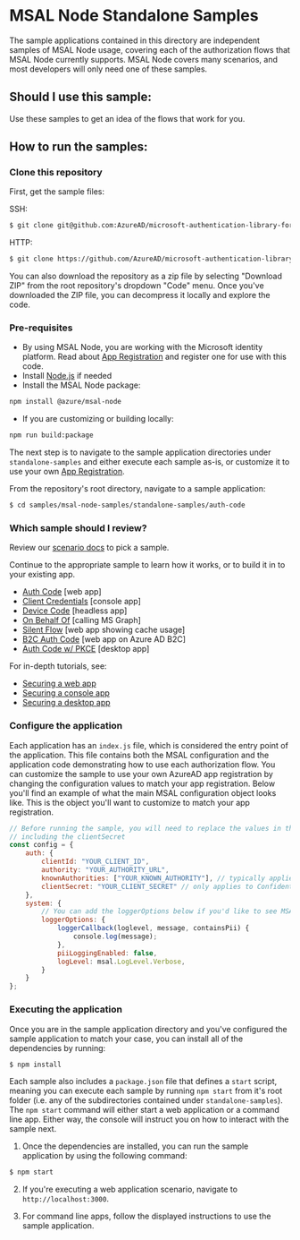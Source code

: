 # MSAL Node Standalone Samples

The sample applications contained in this directory are independent samples of MSAL Node usage, covering each of the authorization flows that MSAL Node currently supports. MSAL Node covers many scenarios, and most developers will only need one of these samples.

## Should I use this sample:

Use these samples to get an idea of the flows that work for you.

## How to run the samples:

### Clone this repository

First, get the sample files:

SSH:

```bash
$ git clone git@github.com:AzureAD/microsoft-authentication-library-for-js.git
```

HTTP:

```bash
$ git clone https://github.com/AzureAD/microsoft-authentication-library-for-js.git
```

You can also download the repository as a zip file by selecting "Download ZIP" from the root repository's dropdown "Code" menu. Once you've downloaded the ZIP file, you can decompress it locally and explore the code.

### Pre-requisites
- By using MSAL Node, you are working with the Microsoft identity platform.  Read about [App Registration](https://docs.microsoft.com/graph/auth-register-app-v2) and register one for use with this code.
- Install [Node.js](https://nodejs.org/en/) if needed
- Install the MSAL Node package:  
```bash
npm install @azure/msal-node
```
- If you are customizing or building locally:
```bash
npm run build:package
```

The next step is to navigate to the sample application directories under `standalone-samples` and either execute each sample as-is, or customize it to use your own [App Registration](https://docs.microsoft.com/graph/auth-register-app-v2).

From the repository's root directory, navigate to a sample application:

```bash
$ cd samples/msal-node-samples/standalone-samples/auth-code
```

### Which sample should I review?

Review our [scenario docs](https://docs.microsoft.com/azure/active-directory/develop/authentication-flows-app-scenarios) to pick a sample.

Continue to the appropriate sample to learn how it works, or to build it in to your existing app.

- [Auth Code](auth-code/readme.md) [web app]
- [Client Credentials](client-credentials/readme.md) [console app]
- [Device Code](device-code/readme.md) [headless app]
- [On Behalf Of](on-behalf-of/web-app/readme.md) [calling MS Graph]
- [Silent Flow](silent-flow/readme.md) [web app showing cache usage]
- [B2C Auth Code](b2c-auth-code/readme.md) [web app on Azure AD B2C]
- [Auth Code w/ PKCE](ElectronTestApp/readme.md) [desktop app]

For in-depth tutorials, see:

- [Securing a web app](https://docs.microsoft.com/azure/active-directory/develop/tutorial-v2-nodejs-webapp-msal)
- [Securing a console app](https://docs.microsoft.com/azure/active-directory/develop/tutorial-v2-nodejs-console)
- [Securing a desktop app](https://docs.microsoft.com/azure/active-directory/develop/tutorial-v2-nodejs-desktop)

### Configure the application

Each application has an `index.js` file, which is considered the entry point of the application. This file contains both the MSAL configuration and the application code demonstrating how to use each authorization flow. You can customize the sample to use your own AzureAD app registration by changing the configuration values to match your app registration. Below you'll find an example of what the main MSAL configuration object looks like. This is the object you'll want to customize to match your app registration.

```javascript
// Before running the sample, you will need to replace the values in the config, 
// including the clientSecret
const config = {
    auth: {
        clientId: "YOUR_CLIENT_ID",
        authority: "YOUR_AUTHORITY_URL",
        knownAuthorities: ["YOUR_KNOWN_AUTHORITY"], // typically applies to apps on Azure AD B2C
        clientSecret: "YOUR_CLIENT_SECRET" // only applies to Confidential Client applications, such as desktop and backend web applications
    },
    system: {
        // You can add the loggerOptions below if you'd like to see MSAL's debug logs during execution.
        loggerOptions: {
            loggerCallback(loglevel, message, containsPii) {
                console.log(message);
            },
            piiLoggingEnabled: false,
            logLevel: msal.LogLevel.Verbose,
        }
    }
};
```

### Executing the application

Once you are in the sample application directory and you've configured the sample application to match your case, you can install all of the dependencies by running:

```bash
$ npm install
```

Each sample also includes a `package.json` file that defines a `start` script, meaning you can execute each sample by running `npm start` from it's root folder (i.e. any of the subdirectories contained under `standalone-samples`). The `npm start` command will either start a web application or a command line app. Either way, the console will instruct you on how to interact with the sample next.

1. Once the dependencies are installed, you can run the sample application by using the following command:

```bash
$ npm start
```

2. If you're executing a web application scenario, navigate to `http://localhost:3000`.

3. For command line apps, follow the displayed instructions to use the sample application.
